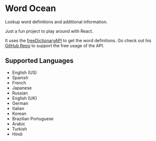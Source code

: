 # Word Ocean

Lookup word definitions and additional information.

Just a fun project to play around with React.

It uses the [freeDictionaryAPI](https://dictionaryapi.dev/) to get the word definitions. Go check out his [GitHub Repo](https://github.com/meetDeveloper/freeDictionaryAPI) to support the free usage of the API.

## Supported Languages

* English (US)
* Spanish
* French
* Japanese
* Russian
* English (UK)
* German
* Italian
* Korean
* Brazilian Portuguese
* Arabic
* Turkish
* Hindi